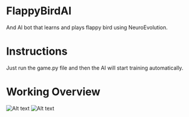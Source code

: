 # FlappyBirdAI
And AI bot that learns and plays flappy bird using NeuroEvolution.

# Instructions
Just run the game.py file and then the AI will start training automatically.

# Working Overview
![Alt text](https://gdurl.com/Zq8j "Initial State")
![Alt text](https://gdurl.com/6F3T "Final State")
